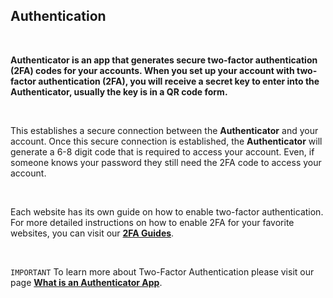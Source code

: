 <!-- 
---
title: Authentication App
--- 
-->

## **Authentication**

<br />

**Authenticator is an app that generates secure two-factor authentication (2FA) codes for your accounts. When you set up your account with two-factor authentication (2FA), you will receive a secret key to enter into the **Authenticator**, usually the key is in a QR code form.** 

<br />

This establishes a secure connection between the **Authenticator** and your account. Once this secure connection is established, the **Authenticator** will generate a 6-8 digit code that is required to access your account. Even, if someone knows your password they still need the 2FA code to access your account.

<br />

Each website has its own guide on how to enable two-factor authentication. For more detailed instructions on how to enable 2FA for your favorite websites, you can visit our [**2FA Guides**](authenticator://guides).

<br />

`IMPORTANT` To learn more about Two-Factor Authentication please visit our page [**What is an Authenticator App**](https://authenticator.2stable.com/what-is-2-factor-authentication-and-how-does-it-work/).
